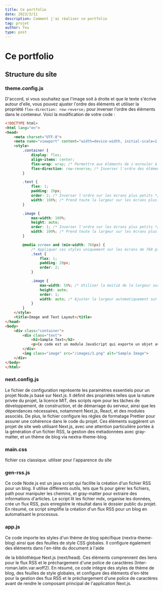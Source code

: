 ```yaml
---
title: Ce portfolio
date: 2023/3/11
description: Comment j'ai réaliser ce portfolio
tag: projet
author: You
type: post
---
```


# Ce portfolio 

## Structure du sîte

### theme.config.js
D'accord, si vous souhaitez que l'image soit à droite et que le texte s'écrive autour d'elle, vous pouvez ajuster l'ordre des éléments et utiliser la propriété `flex-direction: row-reverse;` pour inverser l'ordre des éléments dans le conteneur. Voici la modification de votre code :

```html
<!DOCTYPE html>
<html lang="en">
<head>
    <meta charset="UTF-8">
    <meta name="viewport" content="width=device-width, initial-scale=1.0">
    <style>
        .container {
            display: flex;
            align-items: center;
            flex-wrap: wrap; /* Permettre aux éléments de s'enrouler à une certaine largeur */
            flex-direction: row-reverse; /* Inverser l'ordre des éléments */
        }

        .text {
            flex: 1;
            padding: 20px;
            order: 2; /* Inverser l'ordre sur les écrans plus petits */
            width: 100%; /* Prend toute la largeur sur les écrans plus petits */
        }

        .image {
            max-width: 100%;
            height: auto;
            order: 1; /* Inverser l'ordre sur les écrans plus petits */
            width: 100%; /* Prend toute la largeur sur les écrans plus petits */
        }

        @media screen and (min-width: 768px) {
            /* Appliquer ces styles uniquement sur les écrans de 768 pixels ou plus larges */
            .text {
                flex: 1;
                padding: 20px;
                order: 2;
            }

            .image {
                max-width: 50%; /* Utiliser la moitié de la largeur sur les écrans plus larges */
                height: auto;
                order: 1;
                width: auto; /* Ajuster la largeur automatiquement sur les écrans plus larges */
            }
        }
    </style>
    <title>Image and Text Layout</title>
</head>
<body>
    <div class="container">
        <div class="text">
            <h2>Sample Text</h2>
            <p>Ce code est un module JavaScript qui exporte un objet avec une propriété "footer". Le pied de page (footer) est défini comme un élément JSX (JavaScript XML) avec une balise small. À l'intérieur de cet élément, il y a un élément time qui affiche l'année actuelle obtenue à l'aide de la fonction new Date().getFullYear(). Mon nom est affiché avec l'année, suivi d'un lien "RSS". Le style du pied de page est défini en utilisant les propriétés CSS en ligne dans la balise small. De plus, le style spécifique au module est déclaré à l'aide de la syntaxe styled-jsx, avec une règle de style pour un lien (a) qui flotte à droite, et une règle de style conditionnelle basée sur la largeur de l'écran.</p>
        </div>
        <img class="image" src="/images/1.png" alt="Sample Image">
    </div>
</body>
</html>
```




### next.config.js

Le fichier de configuration représente les paramètres essentiels pour un projet Node.js basé sur Next.js. Il définit des propriétés telles que la nature privée du projet, la licence MIT, des scripts npm pour les tâches de développement, de construction, et de démarrage du serveur, ainsi que les dépendances nécessaires, notamment Next.js, React, et des modules associés. De plus, le fichier configure les règles de formatage Prettier pour assurer une cohérence dans le code du projet. Ces éléments suggèrent un projet de site web utilisant Next.js, avec une attention particulière portée à la génération d'un fichier RSS, la gestion des métadonnées avec gray-matter, et un thème de blog via nextra-theme-blog.

### main.css

fichier css classique. utiliser pour l'apparence du sîte

### gen-rss.js

Ce code Node.js est un java script qui facilite la création d'un fichier RSS pour un blog. Il utilise différents outils, tels que fs pour gérer les fichiers, path pour manipuler les chemins, et gray-matter pour extraire des informations d'articles. Le script lit les fichier mdx, organise les données, crée un flux RSS, puis enregistre le résultat dans le dossier public du projet. En résumé, ce script simplifie la création d'un flux RSS pour un blog en automatisant le processus.

### app.js

Ce code importe les styles d'un thème de blog spécifique (nextra-theme-blog) ainsi que des feuilles de style CSS globales. Il configure également des éléments dans l'en-tête du document à l'aide

de la bibliothèque Next.js (next/head). Ces éléments comprennent des liens pour le flux RSS et le préchargement d'une police de caractères (Inter-roman.latin.var.woff2). En résumé, ce code intègre des styles de thème de blog, des feuilles de style globales, et configure des éléments d'en-tête pour la gestion des flux RSS et le préchargement d'une police de caractères avant de rendre le composant principal de l'application Next.js.